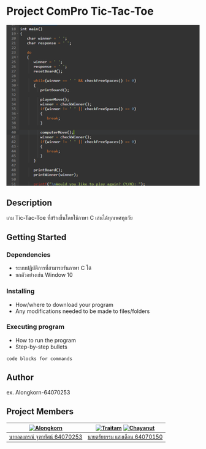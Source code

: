 # Project ComPro Tic-Tac-Toe

![](header.png)

## Description

เกม Tic-Tac-Toe ที่สร้างขึ้นโดยใช้ภาษา C เล่นได้ทุกเพศทุกวัย

## Getting Started

### Dependencies

* ระบบปฎิบัติการที่สามารถรันภาษา C ได้
* ยกตัวอย่างเช่น Window 10

### Installing

* How/where to download your program
* Any modifications needed to be made to files/folders

### Executing program

* How to run the program
* Step-by-step bullets
```
code blocks for commands
```

## Author

ex. Alongkorn-64070253

## Project Members

[![Alongkorn](https://avatars.githubusercontent.com/u/88420514?s=400&u=c3162e47a7201015e3eb9a40faa72b9f42212939&v=4)](https://github.com/Alongkorn-64070253) | [![Traitam](https://avatars.githubusercontent.com/u/88415632?v=4)](https://github.com/it64070150)  [![Chayanut](https://avatars.githubusercontent.com/u/89625646?v=4)](https://github.com/Chayanut45)
---|---
[นายอลงกรณ์ จุฑาทัศน์ 64070253](https://github.com/Alongkorn-64070253) |[นายตรัยธรรม แสงเดือน 64070150](https://github.com/it64070150) |[นายชยณัญ ศุทธยาลัย 64070136](https://github.com/Chayanut45)
